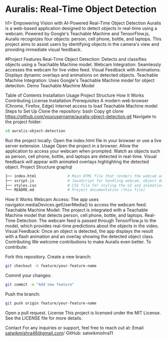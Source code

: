 <h1>Auralis: Real-Time Object Detection</h1>h1>
Empowering Vision with AI-Powered Real-Time Object Detection
Auralis is a web-based application designed to detect objects in real-time using a webcam. Powered by Google's Teachable Machine and TensorFlow.js, Auralis recognizes four objects: person, cell phone, bottle, and laptops. This project aims to assist users by identifying objects in the camera's view and providing immediate visual feedback.

#Project Features
Real-Time Object Detection: Detects and classifies objects using a Teachable Machine model.
Webcam Integration: Seamlessly accesses the webcam for live video feed.
Visual Feedback with Animations: Displays dynamic overlays and animations on detected objects.
Teachable Machine Integration: Uses Google's Teachable Machine model for object detection.
Demo
Teachable Machine Model

Table of Contents
Installation
Usage
Project Structure
How It Works
Contributing
License
Installation
Prerequisites
A modern web browser (Chrome, Firefox, Edge)
Internet access to load Teachable Machine model
Steps to Set Up
Clone the repository:
bash
Copy
git clone https://github.com/yourusername/auralis-object-detection.git
Navigate to the project folder:
```bash
cd auralis-object-detection
```
Run the project locally: Open the index.html file in your browser or use a live server extension.
Usage
Open the project in a browser.
Allow the application to access your webcam when prompted.
Watch as objects such as person, cell phone, bottle, and laptops are detected in real-time.
Visual feedback will appear with animated overlays highlighting the detected object.
Project Structure
graphql
```bash
├── index.html              # Main HTML file that renders the webcam and UI
├── script.js               # JavaScript for handling webcam, object detection, and animations
├── styles.css              # CSS file for styling the UI and animations
└── README.md               # Project documentation (this file)
```
How It Works
Webcam Access: The app uses navigator.mediaDevices.getUserMedia() to access the webcam feed.
Teachable Machine Model: The project is integrated with a Teachable Machine model that detects person, cell phone, bottle, and laptops.
Real-Time Detection: The webcam feed is passed through TensorFlow.js to the model, which provides real-time predictions about the objects in the video.
Visual Feedback: Once an object is detected, the app displays the result with a flash animation and an overlay showing the detected object class.
Contributing
We welcome contributions to make Auralis even better. To contribute:

Fork this repository.
Create a new branch:
```bash
git checkout -b feature/your-feature-name
```
Commit your changes:
```bash
git commit -m "Add new feature"
```
Push the branch:
```bash
git push origin feature/your-feature-name
```
Open a pull request.
License
This project is licensed under the MIT License. See the LICENSE file for more details.

Contact
For any inquiries or support, feel free to reach out at:
Email: satwikmishra46@gmail.com/
GitHub: satwikmishra11
